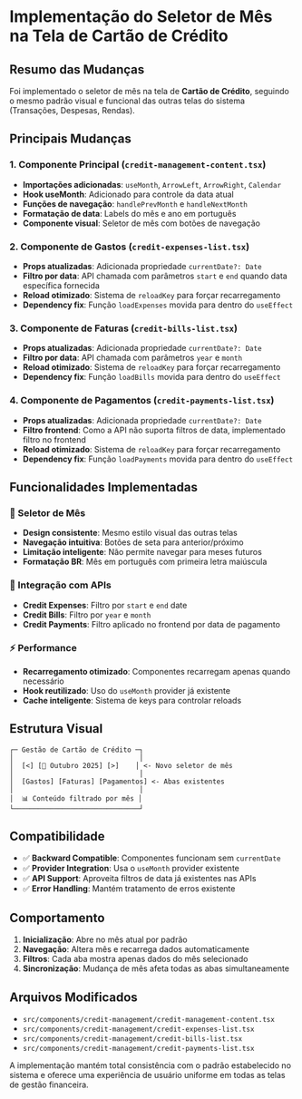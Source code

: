# Implementação do Seletor de Mês na Tela de Cartão de Crédito

## Resumo das Mudanças

Foi implementado o seletor de mês na tela de **Cartão de Crédito**, seguindo o mesmo padrão visual e funcional das outras telas do sistema (Transações, Despesas, Rendas).

## Principais Mudanças

### 1. Componente Principal (`credit-management-content.tsx`)
- **Importações adicionadas**: `useMonth`, `ArrowLeft`, `ArrowRight`, `Calendar`
- **Hook useMonth**: Adicionado para controle da data atual
- **Funções de navegação**: `handlePrevMonth` e `handleNextMonth`
- **Formatação de data**: Labels do mês e ano em português
- **Componente visual**: Seletor de mês com botões de navegação

### 2. Componente de Gastos (`credit-expenses-list.tsx`)
- **Props atualizadas**: Adicionada propriedade `currentDate?: Date`
- **Filtro por data**: API chamada com parâmetros `start` e `end` quando data específica fornecida
- **Reload otimizado**: Sistema de `reloadKey` para forçar recarregamento
- **Dependency fix**: Função `loadExpenses` movida para dentro do `useEffect`

### 3. Componente de Faturas (`credit-bills-list.tsx`)
- **Props atualizadas**: Adicionada propriedade `currentDate?: Date`
- **Filtro por data**: API chamada com parâmetros `year` e `month`
- **Reload otimizado**: Sistema de `reloadKey` para forçar recarregamento
- **Dependency fix**: Função `loadBills` movida para dentro do `useEffect`

### 4. Componente de Pagamentos (`credit-payments-list.tsx`)
- **Props atualizadas**: Adicionada propriedade `currentDate?: Date`
- **Filtro frontend**: Como a API não suporta filtros de data, implementado filtro no frontend
- **Reload otimizado**: Sistema de `reloadKey` para forçar recarregamento
- **Dependency fix**: Função `loadPayments` movida para dentro do `useEffect`

## Funcionalidades Implementadas

### 🎯 Seletor de Mês
- **Design consistente**: Mesmo estilo visual das outras telas
- **Navegação intuitiva**: Botões de seta para anterior/próximo
- **Limitação inteligente**: Não permite navegar para meses futuros
- **Formatação BR**: Mês em português com primeira letra maiúscula

### 🔄 Integração com APIs
- **Credit Expenses**: Filtro por `start` e `end` date
- **Credit Bills**: Filtro por `year` e `month`
- **Credit Payments**: Filtro aplicado no frontend por data de pagamento

### ⚡ Performance
- **Recarregamento otimizado**: Componentes recarregam apenas quando necessário
- **Hook reutilizado**: Uso do `useMonth` provider já existente
- **Cache inteligente**: Sistema de keys para controlar reloads

## Estrutura Visual

```
┌─ Gestão de Cartão de Crédito ─┐
│                               │
│  [<] [📅 Outubro 2025] [>]    │ <- Novo seletor de mês
│                               │
│  [Gastos] [Faturas] [Pagamentos] <- Abas existentes
│                               │
│  📊 Conteúdo filtrado por mês │
└───────────────────────────────┘
```

## Compatibilidade

- ✅ **Backward Compatible**: Componentes funcionam sem `currentDate`
- ✅ **Provider Integration**: Usa o `useMonth` provider existente
- ✅ **API Support**: Aproveita filtros de data já existentes nas APIs
- ✅ **Error Handling**: Mantém tratamento de erros existente

## Comportamento

1. **Inicialização**: Abre no mês atual por padrão
2. **Navegação**: Altera mês e recarrega dados automaticamente
3. **Filtros**: Cada aba mostra apenas dados do mês selecionado
4. **Sincronização**: Mudança de mês afeta todas as abas simultaneamente

## Arquivos Modificados

- `src/components/credit-management/credit-management-content.tsx`
- `src/components/credit-management/credit-expenses-list.tsx`
- `src/components/credit-management/credit-bills-list.tsx`
- `src/components/credit-management/credit-payments-list.tsx`

A implementação mantém total consistência com o padrão estabelecido no sistema e oferece uma experiência de usuário uniforme em todas as telas de gestão financeira.